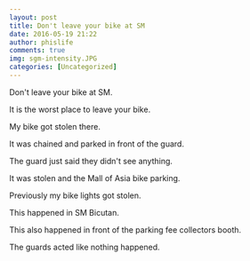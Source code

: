 ```yaml
---
layout: post
title: Don't leave your bike at SM
date: 2016-05-19 21:22
author: phislife
comments: true
img: sgm-intensity.JPG
categories: [Uncategorized]
---
```

Don't leave your bike at SM. 

It is the worst place to leave your bike. 

My bike got stolen there. 

It was chained and parked in front of the guard. 

The guard just said they didn't see anything. 

It was stolen and the Mall of Asia bike parking.

Previously my bike lights got stolen. 

This happened in SM Bicutan.

This also happened in front of the parking fee collectors booth.

The guards acted like nothing happened.
